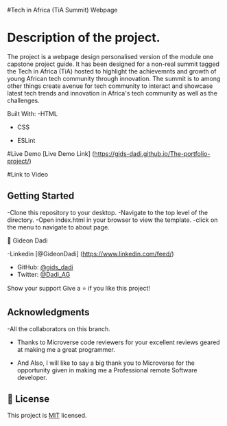 #Tech in Africa (TiA Summit) Webpage

# Description of the project.

The project is a webpage design personalised version of the module one capstone project guide. It has been designed for a non-real summit tagged the Tech in Africa (TiA) hosted to highlight the achievemnts and growth of young African tech community through innovation. The summit is to among other things create avenue for tech community to interact and showcase latest tech trends and innovation in Africa's tech community as well as the challenges.

Built With:
-HTML

- CSS

- ESLint

#Live Demo
[Live Demo Link] (https://gids-dadi.github.io/The-portfolio-project/)

#Link to Video


## Getting Started

-Clone this repository to your desktop.
-Navigate to the top level of the directory.
-Open index.html in your browser to view the template.
-click on the menu to navigate to about page.

👤 Gideon Dadi

-Linkedin [@GideonDadi] (https://www.linkedin.com/feed/)

- GitHub: [@gids_dadi](https://github.com/gids-dadi)
- Twitter: [@Dadi_AG](https://twitter.com/Dadi_AG)

Show your support
Give a ⭐️ if you like this project!

## Acknowledgments

-All the collaborators on this branch.

- Thanks to Microverse code reviewers for your excellent reviews geared at making me a great programmer.

- And Also, I will like to say a big thank you to Microverse for the opportunity given in making me a Professional remote Software developer.

## 📝 License

This project is [MIT]("./MIT.md") licensed.

